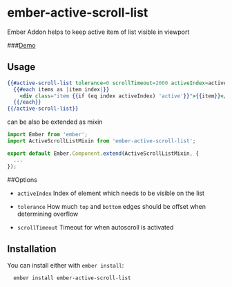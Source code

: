 # ember-active-scroll-list
Ember Addon helps to keep active item of list visible in viewport

###[Demo](http://ember-active-scroll-list.surge.sh)

## Usage

```hbs
{{#active-scroll-list tolerance=0 scrollTimeout=2000 activeIndex=activeIndex class='list'}}
  {{#each items as |item index|}}
    <div class="item {{if (eq index activeIndex) 'active'}}">{{item}}</div>
  {{/each}}
{{/active-scroll-list}}
```
can be also be extended as mixin
```javascript 
import Ember from 'ember';
import ActiveScrollListMixin from 'ember-active-scroll-list';

export default Ember.Component.extend(ActiveScrollListMixin, {
  ...
});
```

##Options
  * `activeIndex`
  Index of element which needs to be visible on the list

  * `tolerance`
    How much `top` and `bottom` edges should be offset when determining overflow

  * `scrollTimeout`
    Timeout for when autoscroll is activated

## Installation
You can install either with `ember install`:

```shell
  ember install ember-active-scroll-list
```

